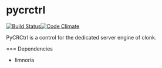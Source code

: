 # pycrctrl
[![Build Status](https://travis-ci.org/Fulgen301/pycrctrl.svg?branch=master)](https://travis-ci.org/Fulgen301/pycrctrl)[![Code Climate](https://codeclimate.com/github/Fulgen301/pycrctrl/badges/gpa.svg)](https://codeclimate.com/github/Fulgen301/pycrctrl)

PyCRCtrl is a control for the dedicated server engine of clonk.

=== Dependencies
* limnoria
